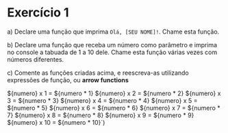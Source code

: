 # Exercício 1

a) Declare uma função que imprima `Olá, [SEU NOME]!`. Chame esta função.

b) Declare uma função que receba um número como parâmetro e imprima no console a tabuada de 1 a 10 dele. Chame esta função várias vezes com números diferentes.

c) Comente as funções criadas acima, e reescreva-as utilizando expressões de função, ou __arrow functions__ 


 ${numero} x 1 = ${numero * 1}
    ${numero} x 2 = ${numero * 2}
    ${numero} x 3 = ${numero * 3}
    ${numero} x 4 = ${numero * 4}
    ${numero} x 5 = ${numero * 5}
    ${numero} x 6 = ${numero * 6}
    ${numero} x 7 = ${numero * 7}
    ${numero} x 8 = ${numero * 8}
    ${numero} x 9 = ${numero * 9}
    ${numero} x 10 = ${numero * 10}`)
